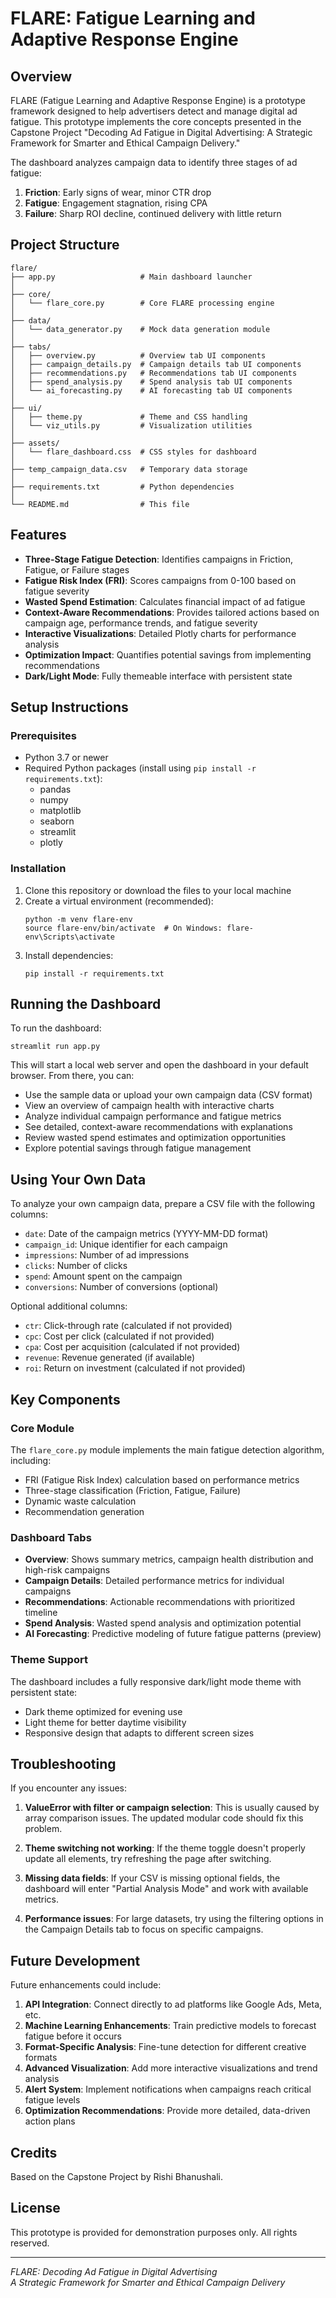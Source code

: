 # FLARE: Fatigue Learning and Adaptive Response Engine

## Overview

FLARE (Fatigue Learning and Adaptive Response Engine) is a prototype framework designed to help advertisers detect and manage digital ad fatigue. This prototype implements the core concepts presented in the Capstone Project "Decoding Ad Fatigue in Digital Advertising: A Strategic Framework for Smarter and Ethical Campaign Delivery."

The dashboard analyzes campaign data to identify three stages of ad fatigue:
1. **Friction**: Early signs of wear, minor CTR drop
2. **Fatigue**: Engagement stagnation, rising CPA
3. **Failure**: Sharp ROI decline, continued delivery with little return

## Project Structure

```
flare/
├── app.py                   # Main dashboard launcher
│
├── core/
│   └── flare_core.py        # Core FLARE processing engine
│
├── data/
│   └── data_generator.py    # Mock data generation module
│
├── tabs/
│   ├── overview.py          # Overview tab UI components
│   ├── campaign_details.py  # Campaign details tab UI components
│   ├── recommendations.py   # Recommendations tab UI components
│   ├── spend_analysis.py    # Spend analysis tab UI components
│   └── ai_forecasting.py    # AI forecasting tab UI components
│
├── ui/
│   ├── theme.py             # Theme and CSS handling
│   └── viz_utils.py         # Visualization utilities
│
├── assets/
│   └── flare_dashboard.css  # CSS styles for dashboard
│
├── temp_campaign_data.csv   # Temporary data storage
│
├── requirements.txt         # Python dependencies
│
└── README.md                # This file
```

## Features

- **Three-Stage Fatigue Detection**: Identifies campaigns in Friction, Fatigue, or Failure stages
- **Fatigue Risk Index (FRI)**: Scores campaigns from 0-100 based on fatigue severity
- **Wasted Spend Estimation**: Calculates financial impact of ad fatigue
- **Context-Aware Recommendations**: Provides tailored actions based on campaign age, performance trends, and fatigue severity
- **Interactive Visualizations**: Detailed Plotly charts for performance analysis
- **Optimization Impact**: Quantifies potential savings from implementing recommendations
- **Dark/Light Mode**: Fully themeable interface with persistent state

## Setup Instructions

### Prerequisites

- Python 3.7 or newer
- Required Python packages (install using `pip install -r requirements.txt`):
  - pandas
  - numpy
  - matplotlib
  - seaborn
  - streamlit
  - plotly

### Installation

1. Clone this repository or download the files to your local machine
2. Create a virtual environment (recommended):
   ```
   python -m venv flare-env
   source flare-env/bin/activate  # On Windows: flare-env\Scripts\activate
   ```
3. Install dependencies:
   ```
   pip install -r requirements.txt
   ```

## Running the Dashboard

To run the dashboard:

```
streamlit run app.py
```

This will start a local web server and open the dashboard in your default browser. From there, you can:
- Use the sample data or upload your own campaign data (CSV format)
- View an overview of campaign health with interactive charts
- Analyze individual campaign performance and fatigue metrics
- See detailed, context-aware recommendations with explanations
- Review wasted spend estimates and optimization opportunities
- Explore potential savings through fatigue management

## Using Your Own Data

To analyze your own campaign data, prepare a CSV file with the following columns:
- `date`: Date of the campaign metrics (YYYY-MM-DD format)
- `campaign_id`: Unique identifier for each campaign
- `impressions`: Number of ad impressions
- `clicks`: Number of clicks
- `spend`: Amount spent on the campaign
- `conversions`: Number of conversions (optional)

Optional additional columns:
- `ctr`: Click-through rate (calculated if not provided)
- `cpc`: Cost per click (calculated if not provided)
- `cpa`: Cost per acquisition (calculated if not provided)
- `revenue`: Revenue generated (if available)
- `roi`: Return on investment (calculated if not provided)

## Key Components

### Core Module

The `flare_core.py` module implements the main fatigue detection algorithm, including:
- FRI (Fatigue Risk Index) calculation based on performance metrics
- Three-stage classification (Friction, Fatigue, Failure)
- Dynamic waste calculation
- Recommendation generation

### Dashboard Tabs

- **Overview**: Shows summary metrics, campaign health distribution and high-risk campaigns
- **Campaign Details**: Detailed performance metrics for individual campaigns
- **Recommendations**: Actionable recommendations with prioritized timeline
- **Spend Analysis**: Wasted spend analysis and optimization potential
- **AI Forecasting**: Predictive modeling of future fatigue patterns (preview)

### Theme Support

The dashboard includes a fully responsive dark/light mode theme with persistent state:
- Dark theme optimized for evening use
- Light theme for better daytime visibility
- Responsive design that adapts to different screen sizes

## Troubleshooting

If you encounter any issues:

1. **ValueError with filter or campaign selection**: This is usually caused by array comparison issues. The updated modular code should fix this problem.

2. **Theme switching not working**: If the theme toggle doesn't properly update all elements, try refreshing the page after switching.

3. **Missing data fields**: If your CSV is missing optional fields, the dashboard will enter "Partial Analysis Mode" and work with available metrics.

4. **Performance issues**: For large datasets, try using the filtering options in the Campaign Details tab to focus on specific campaigns.

## Future Development

Future enhancements could include:

1. **API Integration**: Connect directly to ad platforms like Google Ads, Meta, etc.
2. **Machine Learning Enhancements**: Train predictive models to forecast fatigue before it occurs
3. **Format-Specific Analysis**: Fine-tune detection for different creative formats
4. **Advanced Visualization**: Add more interactive visualizations and trend analysis
5. **Alert System**: Implement notifications when campaigns reach critical fatigue levels
6. **Optimization Recommendations**: Provide more detailed, data-driven action plans

## Credits

Based on the Capstone Project by Rishi Bhanushali.

## License

This prototype is provided for demonstration purposes only. All rights reserved.

---

*FLARE: Decoding Ad Fatigue in Digital Advertising*  
*A Strategic Framework for Smarter and Ethical Campaign Delivery*